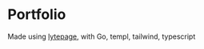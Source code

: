 # Portfolio

Made using [lytepage](https://github.com/peterszarvas94/lytepage), with Go, templ, tailwind, typescript
